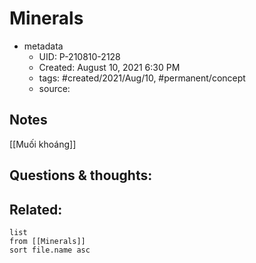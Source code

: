 ---
---

# Minerals

- metadata
	- UID: P-210810-2128
	- Created: August 10, 2021 6:30 PM
	- tags: #created/2021/Aug/10, #permanent/concept 
	- source: 

## Notes
[[Muối khoáng]]

## Questions & thoughts:


## Related:
```dataview
list
from [[Minerals]]
sort file.name asc
```